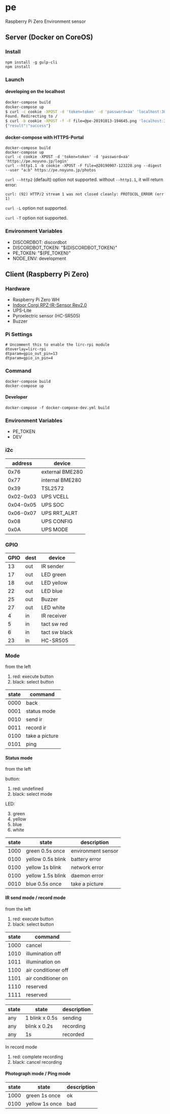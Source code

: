 # pe

Raspberry Pi Zero Environment sensor

## Server (Docker on CoreOS)

### Install

~~~
npm install -g gulp-cli
npm install
~~~

### Launch

#### developing on the localhost

~~~sh
docker-compose build
docker-compose up
$ curl -c cookie -XPOST -d 'token=token' -d 'password=aa' 'localhost:3000/login'
Found. Redirecting to /
$ curl -b cookie -XPOST -f -F file=@pe-20191013-194645.png 'localhost:3000/photos'
{"result":"success"}
~~~

#### docker-compose with HTTPS-Portal

~~~
docker-compose build
docker-compose up
curl -c cookie -XPOST -d 'token=token' -d 'password=aa' 'https://pe.noyuno.jp/login'
curl --http1.1 -b cookie -XPOST -F file=@20190907-123228.png --digest --user "a:b" https://pe.noyuno.jp/photos
~~~

`curl --http2` (default) option not supported. without `--http1.1`, it will return error:
~~~
curl: (92) HTTP/2 stream 1 was not closed cleanly: PROTOCOL_ERROR (err 1)
~~~

`curl -L` option not supported.

`curl -T` option not supported.

### Environment Variables

- DISCORDBOT: discordbot
- DISCORDBOT_TOKEN: "${DISCORDBOT_TOKEN}"
- PE_TOKEN: "${PE_TOKEN}"
- NODE_ENV: development

## Client (Raspberry Pi Zero)

### Hardware

- Raspberry Pi Zero WH
- [Indoor Corgi RPZ-IR-Sensor Rev2.0](https://www.indoorcorgielec.com/products/rpz-ir-sensor/)
- UPS-Lite
- Pyroelectric sensor (HC-SR505)
- Buzzer

### Pi Settings

~~~
# Uncomment this to enable the lirc-rpi module
dtoverlay=lirc-rpi
dtparam=gpio_out_pin=13
dtparam=gpio_in_pin=4
~~~

### Command

~~~
docker-compose build
docker-compose up
~~~

#### Developer

~~~
docker-compose -f docker-compose-dev.yml build
~~~

### Environment Variables

- PE_TOKEN
- DEV

### i2c

| address  | device          |
|----------|-----------------|
|0x76      | external BME280 |
|0x77      | internal BME280 |
|0x39      | TSL2572         |
|0x02-0x03 | UPS VCELL       |
|0x04-0x05 | UPS SOC         |
|0x06-0x07 | UPS RRT_ALRT    |
|0x08      | UPS CONFIG      |
|0x0A      | UPS MODE        |

### GPIO

| GPIO     | dest | device          |
|----------|------|-----------------|
| 13       | out  | IR sender       |
| 17       | out  | LED green       |
| 18       | out  | LED yellow      |
| 22       | out  | LED blue        |
| 25       | out  | Buzzer          |
| 27       | out  | LED white       |
| 4        | in   | IR receiver     |
| 5        | in   | tact sw red     |
| 6        | in   | tact sw black   |
| 23       | in   | HC-SR505        |


### Mode

from the left

1. red: execute button
0. black: select button

| state | command            |
|-------|--------------------|
| 0000  | back               |
| 0001  | status mode        |
| 0010  | send ir            |
| 0011  | record ir          |
| 0100  | take a picture     |
| 0101  | ping               |

#### Status mode

from the left

button:

1. red: undefined
0. black: select mode

LED:

3. green
2. yellow
1. blue
0. white

| state | state               | description        |
|-------|---------------------|--------------------|
| 1000  | green 0.5s once     | environment sensor |
| 0100  | yellow 0.5s blink   | battery error      |
| 0100  | yellow 1s blink     | network error      |
| 0100  | yellow 1.5s blink   | daemon error       |
| 0010  | blue 0.5s once      | take a picture     |

#### IR send mode / record mode

from the left

1. red: execute button
0. black: select button

| state | command            |
|-------|--------------------|
| 1000  | cancel             |
| 1010  | illumination off   |
| 1011  | illumination on    |
| 1100  | air conditioner off|
| 1101  | air conditioner on |
| 1110  | reserved           |
| 1111  | reserved           |

| state | state               | description        |
|-------|---------------------|--------------------|
| any   | 1 blink x 0.5s      | sending            |
| any   | blink x 0.2s        | recording          |
| any   | 1s                  | recorded           |

In record mode

1. red: complete recording
0. black: cancel recording


#### Photograph mode / Ping mode

| state | state               | description        |
|-------|---------------------|--------------------|
| 1000  | green 1s once       | ok                 |
| 0100  | yellow 1s once      | bad                |

